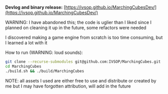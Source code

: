 **Devlog and binary release:** [https://ivsop.github.io/MarchingCubesDev/](https://ivsop.github.io/MarchingCubesDev/)

WARNING: I have abandoned this; the code is uglier than I liked since I planned on cleaning it up in the future, some refactors were needed

I discovered making a game engine from scratch is too time consuming, but I learned a lot with it

How to run (WARNING: loud sounds):

```bash
git clone --recurse-submodules git@github.com:IVSOP/MarchingCubes.git
cd MarchingCubes
./build.sh && ./build/MarchingCubes
```

NOTE: all assets I used are either free to use and distribute or created by me but I may have forgotten attribution, will add in the future

